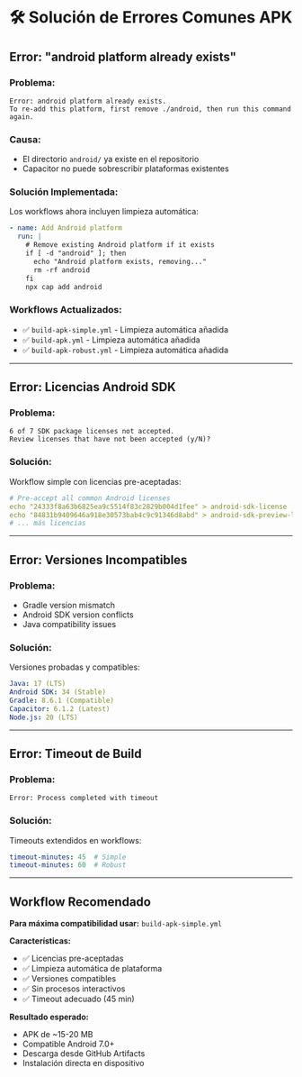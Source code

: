 # 🛠️ Solución de Errores Comunes APK

## Error: "android platform already exists"

### **Problema:**
```
Error: android platform already exists.
To re-add this platform, first remove ./android, then run this command again.
```

### **Causa:**
- El directorio `android/` ya existe en el repositorio
- Capacitor no puede sobrescribir plataformas existentes

### **Solución Implementada:**
Los workflows ahora incluyen limpieza automática:

```yaml
- name: Add Android platform
  run: |
    # Remove existing Android platform if it exists
    if [ -d "android" ]; then
      echo "Android platform exists, removing..."
      rm -rf android
    fi
    npx cap add android
```

### **Workflows Actualizados:**
- ✅ `build-apk-simple.yml` - Limpieza automática añadida
- ✅ `build-apk.yml` - Limpieza automática añadida  
- ✅ `build-apk-robust.yml` - Limpieza automática añadida

---

## Error: Licencias Android SDK

### **Problema:**
```
6 of 7 SDK package licenses not accepted.
Review licenses that have not been accepted (y/N)?
```

### **Solución:**
Workflow simple con licencias pre-aceptadas:

```yaml
# Pre-accept all common Android licenses
echo "24333f8a63b6825ea9c5514f83c2829b004d1fee" > android-sdk-license
echo "84831b9409646a918e30573bab4c9c91346d8abd" > android-sdk-preview-license
# ... más licencias
```

---

## Error: Versiones Incompatibles

### **Problema:**
- Gradle version mismatch
- Android SDK version conflicts
- Java compatibility issues

### **Solución:**
Versiones probadas y compatibles:

```yaml
Java: 17 (LTS)
Android SDK: 34 (Stable)
Gradle: 8.6.1 (Compatible)
Capacitor: 6.1.2 (Latest)
Node.js: 20 (LTS)
```

---

## Error: Timeout de Build

### **Problema:**
```
Error: Process completed with timeout
```

### **Solución:**
Timeouts extendidos en workflows:

```yaml
timeout-minutes: 45  # Simple
timeout-minutes: 60  # Robust
```

---

## Workflow Recomendado

**Para máxima compatibilidad usar:**
`build-apk-simple.yml`

**Características:**
- ✅ Licencias pre-aceptadas
- ✅ Limpieza automática de plataforma
- ✅ Versiones compatibles
- ✅ Sin procesos interactivos
- ✅ Timeout adecuado (45 min)

**Resultado esperado:**
- APK de ~15-20 MB
- Compatible Android 7.0+
- Descarga desde GitHub Artifacts
- Instalación directa en dispositivo